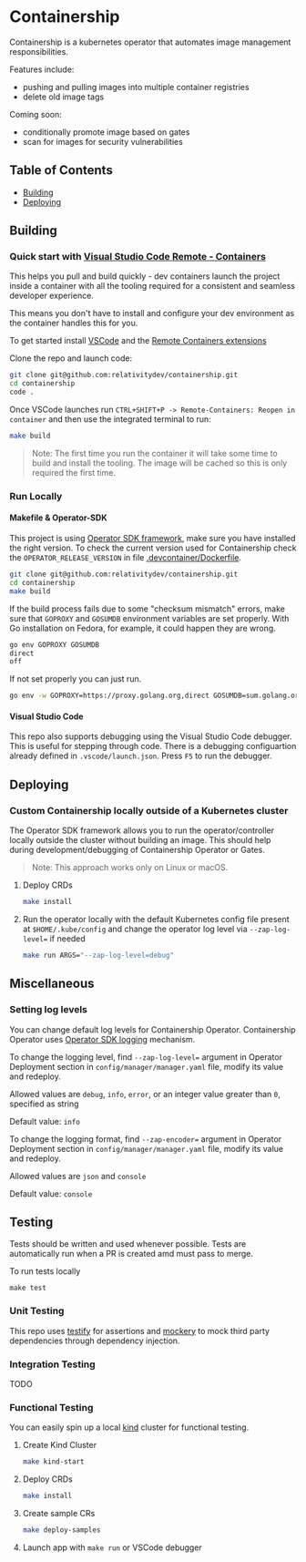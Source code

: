 # Containership

Containership is a kubernetes operator that automates image management responsibilities. 

Features include:
- pushing and pulling images into multiple container registries
- delete old image tags

Coming soon:
- conditionally promote image based on gates
- scan for images for security vulnerabilities

## Table of Contents
- [Building](#Building)
- [Deploying](#Deploying)

## Building

### Quick start with [Visual Studio Code Remote - Containers](https://code.visualstudio.com/docs/remote/containers)

This helps you pull and build quickly - dev containers launch the project inside a container with all the tooling
required for a consistent and seamless developer experience.

This means you don't have to install and configure your dev environment as the container handles this for you.

To get started install [VSCode](https://code.visualstudio.com/) and the [Remote Containers extensions](
https://marketplace.visualstudio.com/items?itemName=ms-vscode-remote.remote-containers)

Clone the repo and launch code:

```bash
git clone git@github.com:relativitydev/containership.git
cd containership
code .
```

Once VSCode launches run `CTRL+SHIFT+P -> Remote-Containers: Reopen in container` and then use the integrated
terminal to run:

```bash
make build
```

> Note: The first time you run the container it will take some time to build and install the tooling. The image
> will be cached so this is only required the first time.

### Run Locally

#### Makefile & Operator-SDK

This project is using [Operator SDK framework](https://github.com/operator-framework/operator-sdk), make sure you have installed the right version. To check the current version used for Containership check the `OPERATOR_RELEASE_VERSION` in file [.devcontainer/Dockerfile](https://github.com/relativitydev/containership/blob/main/.devcontainer/Dockerfile).

```bash
git clone git@github.com:relativitydev/containership.git
cd containership
make build
```

If the build process fails due to some "checksum mismatch" errors, make sure that `GOPROXY` and `GOSUMDB` environment variables are set properly.
With Go installation on Fedora, for example, it could happen they are wrong.

```bash
go env GOPROXY GOSUMDB
direct
off
```

If not set properly you can just run.

```bash
go env -w GOPROXY=https://proxy.golang.org,direct GOSUMDB=sum.golang.org
```

#### Visual Studio Code

This repo also supports debugging using the Visual Studio Code debugger. This is useful for stepping through code. There is a debugging configuartion already defined in `.vscode/launch.json`. Press `F5` to run the debugger.

## Deploying

### Custom Containership locally outside of a Kubernetes cluster

The Operator SDK framework allows you to run the operator/controller locally outside the cluster without
building an image. This should help during development/debugging of Containership Operator or Gates.
> Note: This approach works only on Linux or macOS.


1. Deploy CRDs
   ```bash
   make install
   ```
2. Run the operator locally with the default Kubernetes config file present at `$HOME/.kube/config`
 and change the operator log level via `--zap-log-level=` if needed
   ```bash
   make run ARGS="--zap-log-level=debug"
   ```
   
## Miscellaneous

### Setting log levels

You can change default log levels for Containership Operator. Containership Operator uses
 [Operator SDK logging](https://sdk.operatorframework.io/docs/building-operators/golang/references/logging/) mechanism.

To change the logging level, find `--zap-log-level=` argument in Operator Deployment section in `config/manager/manager.yaml` file,
 modify its value and redeploy.

Allowed values are `debug`, `info`, `error`, or an integer value greater than `0`, specified as string

Default value: `info`

To change the logging format, find `--zap-encoder=` argument in Operator Deployment section in `config/manager/manager.yaml` file,
 modify its value and redeploy.

Allowed values are `json` and `console`

Default value: `console`

## Testing

Tests should be written and used whenever possible. Tests are automatically run when a PR is created amd must pass to merge.

To run tests locally
```
make test
```

### Unit Testing

This repo uses [testify](https://github.com/stretchr/testify) for assertions and [mockery](https://github.com/vektra/mockery) to mock third party dependencies through dependency injection.

### Integration Testing

TODO

### Functional Testing
You can easily spin up a local [kind](https://kind.sigs.k8s.io/) cluster for functional testing.

1. Create Kind Cluster
   ```bash
   make kind-start
   ```
2. Deploy CRDs
   ```bash
   make install
   ```
3. Create sample CRs
   ```bash
   make deploy-samples
   ```
4. Launch app with `make run` or VSCode debugger


